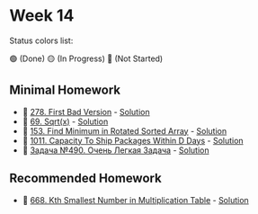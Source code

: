 # Week 14

Status colors list:

🟢 (Done)
🟡 (In Progress)
🔴 (Not Started)

## Minimal Homework

- :red_circle: [278. First Bad Version](https://leetcode.com/problems/first-bad-version/description/) - [Solution]()
- :red_circle: [69. Sqrt(x)](https://leetcode.com/problems/sqrtx/description/) - [Solution]()
- :red_circle: [153. Find Minimum in Rotated Sorted Array](https://leetcode.com/problems/find-minimum-in-rotated-sorted-array/description/) - [Solution]()
- :red_circle: [1011. Capacity To Ship Packages Within D Days](https://leetcode.com/problems/capacity-to-ship-packages-within-d-days/description/) - [Solution]()
- :red_circle: [Задача №490. Очень Легкая Задача](https://informatics.msk.ru/mod/statements/view.php?id=1966&chapterid=490#1) - [Solution]()

## Recommended Homework

- :red_circle: [668. Kth Smallest Number in Multiplication Table](https://leetcode.com/problems/kth-smallest-number-in-multiplication-table/) - [Solution]()
